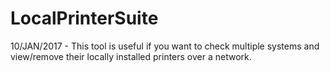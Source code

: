 # LocalPrinterSuite
 10/JAN/2017 - This tool is useful if you want to check multiple systems and view/remove their locally installed printers over a network.
